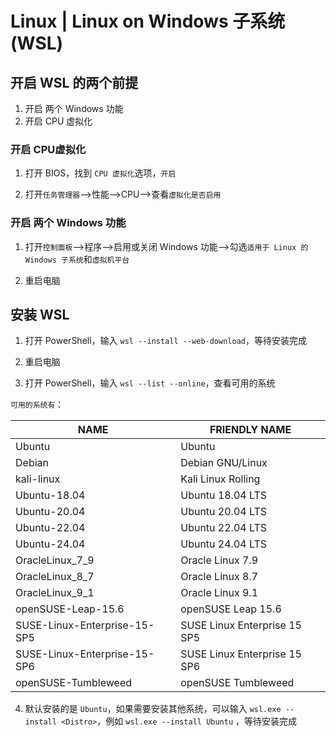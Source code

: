# Linux | Linux on Windows 子系统 (WSL)


## 开启 WSL 的两个前提

1. 开启 两个 Windows 功能
2. 开启 CPU 虚拟化

### 开启 CPU虚拟化

1. 打开 BIOS，找到 `CPU 虚拟化`选项，`开启`

2. 打开`任务管理器`——>性能——>CPU——>查看`虚拟化是否启用`

### 开启 两个 Windows 功能

1. 打开`控制面板`——>程序——>启用或关闭 Windows 功能——>勾选`适用于 Linux 的 Windows 子系统`和`虚拟机平台`

2. 重启电脑

## 安装 WSL

1. 打开 PowerShell，输入 `wsl --install --web-download`，等待安装完成

2. 重启电脑

3. 打开 PowerShell，输入 `wsl --list --online`，查看可用的系统

`可用的系统有`：

| NAME                         | FRIENDLY NAME                |
| ---------------------------- | ---------------------------- |
| Ubuntu                       | Ubuntu                       |
| Debian                       | Debian GNU/Linux             |
| kali-linux                   | Kali Linux Rolling           |
| Ubuntu-18.04                 | Ubuntu 18.04 LTS             |
| Ubuntu-20.04                 | Ubuntu 20.04 LTS             |
| Ubuntu-22.04                 | Ubuntu 22.04 LTS             |
| Ubuntu-24.04                 | Ubuntu 24.04 LTS             |
| OracleLinux_7_9              | Oracle Linux 7.9             |
| OracleLinux_8_7              | Oracle Linux 8.7             |
| OracleLinux_9_1              | Oracle Linux 9.1             |
| openSUSE-Leap-15.6           | openSUSE Leap 15.6           |
| SUSE-Linux-Enterprise-15-SP5 | SUSE Linux Enterprise 15 SP5 |
| SUSE-Linux-Enterprise-15-SP6 | SUSE Linux Enterprise 15 SP6 |
| openSUSE-Tumbleweed          | openSUSE Tumbleweed          |

4. 默认安装的是 `Ubuntu`，如果需要安装其他系统，可以输入 `wsl.exe --install <Distro>`，例如 `wsl.exe --install Ubuntu`  ，等待安装完成